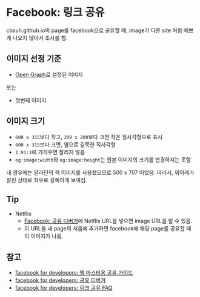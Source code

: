 # Facebook: 링크 공유

cbsuh.github.io의 page를 facebook으로 공유할 때, image가 다른 site 처럼 예쁘게 나오지 않아서 조사를 함.

## 이미지 선정 기준

* [Open Graph][og_protocol]로 설정된 이미지

또는

* 첫번째 이미지

## 이미지 크기

* `600 x 315`보다 작고, `200 x 200`보다 크면 작은 정사각형으로 표시
* `600 x 315`보다 크면, 옆으로 길쭉한 직사각형
* `1.91:1`에 가까우면 잘리지 않음
* `og:image:width`와 `og:image:height`는 원본 이미지의 크기를 변경하지는 못함

내 경우에는 알라딘의 책 이미지를 사용했으므로 500 x 707 이었음. 따라서, 위아래가 잘린 상태로 좌우로 길쭉하게 보여짐.

## Tip

* Netflix
  * [Facebook: 공유 디버거][fbdev_공유디버거]에 Netflix URL을 넣으면 image URL을 알 수 있음.
  * 이 URL을 내 page의 처음에 추가하면 facebook에 해당 page를 공유할 때 이 이미지가 나옴.


## 참고

* [facebook for developers: 웹 마스터용 공유 가이드][fbdev_공유가이드]
* [facebook for developers: 공유 디버거][fbdev_공유디버거]
* [facebook for developers: 링크 공유 FAQ][fbdev_링크공유FAQ]

[og_protocol]: <https://ogp.me/>
[fbdev_공유가이드]: <https://developers.facebook.com/docs/sharing/webmasters>
[fbdev_공유디버거]: <https://developers.facebook.com/tools/debug/sharing/>
[fbdev_링크공유FAQ]: <https://developers.facebook.com/docs/sharing/webmasters/faq>
